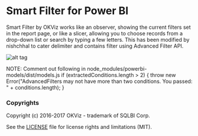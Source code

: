 # Smart Filter for Power BI

Smart Filter by OKViz works like an observer, showing the current filters set in the report page, or like a slicer, allowing you to choose records from a drop-down list or search by typing a few letters. This has been modified by nishchhal to cater delimiter and contains filter using Advanced Filter API.

![alt tag](screenshot.png)

NOTE: Comment out following in node_modules/powerbi-models/dist/models.js
if (extractedConditions.length > 2) {
    throw new Error("AdvancedFilters may not have more than two conditions. You passed: " + conditions.length);
}


### Copyrights

Copyright (c) 2016-2017 OKViz - trademark of SQLBI Corp.

See the [LICENSE](/LICENSE) file for license rights and limitations (MIT).